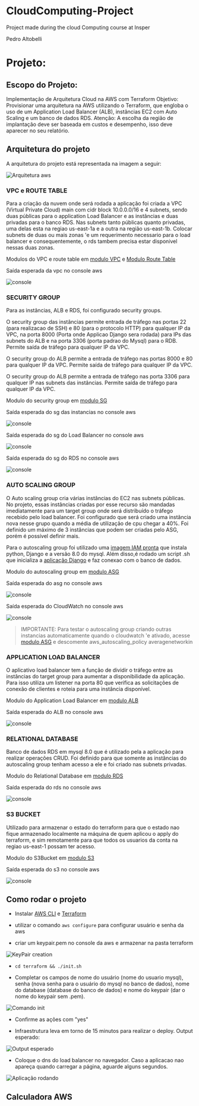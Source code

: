 # CloudComputing-Project
Project made during the cloud Computing course at Insper

Pedro Altobelli

# Projeto:

## Escopo do Projeto:

Implementação de Arquitetura Cloud na AWS com Terraform
Objetivo: Provisionar uma arquitetura na AWS utilizando o Terraform, que engloba o uso de um Application Load Balancer (ALB), instâncias EC2 com Auto Scaling e um banco de dados RDS. Atenção: A escolha da região de implantação deve ser baseada em custos e desempenho, isso deve aparecer no seu relatório.

## Arquitetura do projeto

A arquitetura do projeto está representada na imagem a seguir:

![Arquitetura aws](imgs/cloudproject.drawio.png)

### VPC e ROUTE TABLE

Para a criação da nuvem onde será rodada a aplicação foi criada a VPC (Virtual Private Cloud) main com cidr block 10.0.0.0/16 e 4 subnets, sendo duas públicas para o application Load Balancer e as instâncias e duas privadas para o banco RDS. Nas subnets tanto públicas quanto privadas, uma delas esta na regiao us-east-1a e a outra na região us-east-1b. Colocar subnets de duas ou mais zonas 'e um requerimento necessario para o load balancer e consequentemente, o rds tambem precisa estar disponivel nessas duas zonas.

Modulos do VPC e route table em [modulo VPC](https://github.com/pedroaltobelli23/CloudComputing-Project/tree/main/terraform/vpc) e [Modulo Route Table](https://github.com/pedroaltobelli23/CloudComputing-Project/tree/main/terraform/route)

Saída esperada da vpc no console aws

![console](imgs/consoleaws/vpc.png)

### SECURITY GROUP

Para as instâncias, ALB e RDS, foi configurado security groups.

O security group das instâncias permite entrada de tráfego nas portas 22 (para realizacao de SSH) e 80 (para o protocolo HTTP) para qualquer IP da VPC, na porta 8000 (Porta onde Applicao Django sera rodada) para IPs das subnets do ALB e na porta 3306 (porta padrao do Mysql) para o RDB. Permite saída de tráfego para qualquer IP da VPC.

O security group do ALB permite a entrada de tráfego nas portas 8000 e 80 para qualquer IP da VPC. Permite saída de tráfego para qualquer IP da VPC.

O security group do ALB permite a entrada de tráfego nas porta 3306 para qualquer IP nas subnets das instâncias. Permite saída de tráfego para qualquer IP da VPC.

Modulo do security group em [modulo SG](https://github.com/pedroaltobelli23/CloudComputing-Project/tree/main/terraform/sg)

Saída esperada do sg das instancias no console aws

![console](imgs/consoleaws/sgs/sg_ec2.png)

Saída esperada do sg do Load Balancer no console aws

![console](imgs/consoleaws/sgs/sg_alb.png)

Saída esperada do sg do RDS no console aws

![console](imgs/consoleaws/sgs/sg_rds.png)

### AUTO SCALING GROUP

O Auto scaling group cria várias instâncias do EC2 nas subnets públicas. No projeto, essas instâncias criadas por esse recurso são mandadas imediatamente para um target group onde será distribuído o tráfego recebido pelo load balancer. Foi configurado que será criado uma instância nova nesse grupo quando a média de utilização de cpu chegar a 40%. Foi definido um máximo de 3 instâncias que podem ser criadas pelo ASG, porém é possível definir mais.

Para o autoscaling group foi utilizado uma [imagem IAM pronta](https://bitnami.com/stack/django) que instala python, Django e a versão 8.0 do mysql. Além disso,é rodado um script .sh que inicializa a [aplicação Django](https://github.com/pedroaltobelli23/CloudComputing-Application) e faz conexao com o banco de dados.

Modulo do autoscaling group em [modulo ASG](https://github.com/pedroaltobelli23/CloudComputing-Project/tree/main/terraform/asg)

Saída esperada do asg no console aws

![console](imgs/consoleaws/asg.png)

Saída esperada do CloudWatch no console aws

![console](imgs/consoleaws/cloudwatch.png)

> IMPORTANTE: 
> Para testar o autoscaling group criando outras instancias automaticamente quando o cloudwatch 'e ativado, acesse [modulo ASG](https://github.com/pedroaltobelli23/CloudComputing-Project/tree/main/terraform/asg) e descomente aws_autoscaling_policy averagenetworkin

### APPLICATION LOAD BALANCER

O aplicativo load balancer tem a função de dividir o tráfego entre as instâncias do target group para aumentar a disponibilidade da aplicação. Para isso utiliza um listener na porta 80 que verifica as solicitações de conexão de clientes e roteia para uma instância disponível.

Modulo do Application Load Balancer em [modulo ALB](https://github.com/pedroaltobelli23/CloudComputing-Project/tree/main/terraform/alb)

Saída esperada do ALB no console aws

![console](imgs/consoleaws/alb.png)

### RELATIONAL DATABASE

Banco de dados RDS em mysql 8.0 que é utilizado pela a aplicação para realizar operações CRUD. Foi definido para que somente as instâncias do autoscaling group tenham acesso a ele e foi criado nas subnets privadas.

Modulo do Relational Database em [modulo RDS](https://github.com/pedroaltobelli23/CloudComputing-Project/tree/main/terraform/rds)

Saída esperada do rds no console aws 

![console](imgs/consoleaws/rds.png)

### S3 BUCKET

Utilizado para armazenar o estado do terraform para que o estado nao fique armazenado localmente na máquina de quem aplicou o apply do terraform, e sim remotamente para que todos os usuarios da conta na regiao us-east-1 possam ter acesso.

Modulo do S3Bucket em [modulo S3](https://github.com/pedroaltobelli23/CloudComputing-Project/tree/main/terraform/s3)

Saída esperada do s3 no console aws 

![console](imgs/consoleaws/s3.png)


## Como rodar o projeto


- Instalar [AWS CLI](https://docs.aws.amazon.com/cli/latest/userguide/getting-started-install.html) e [Terraform](https://developer.hashicorp.com/terraform/tutorials/aws-get-started/install-cli)


- utilizar o comando `aws configure` para configurar usuário e senha da aws

- criar um keypair.pem no console da aws e armazenar na pasta terraform

![KeyPair creation](imgs/keypaircreation.png)

- `cd terraform && ./init.sh`

- Completar os campos de nome do usuário (nome do usuario mysql), senha (nova senha para o usuário do mysql no banco de dados), nome do database (database do banco de dados) e nome do keypair (dar o nome do keypair sem .pem).

![Comando init](imgs/initcommand.png)

- Confirme as ações com "yes"

- Infraestrutura leva em torno de 15 minutos para realizar o deploy. Output esperado:

![Output esperado](imgs/outputesperado.png)

- Coloque o dns do load balancer no navegador. Caso a aplicacao nao apareça quando carregar a página, aguarde alguns segundos.

![Aplicação rodando](imgs/application.png)

## Calculadora AWS
